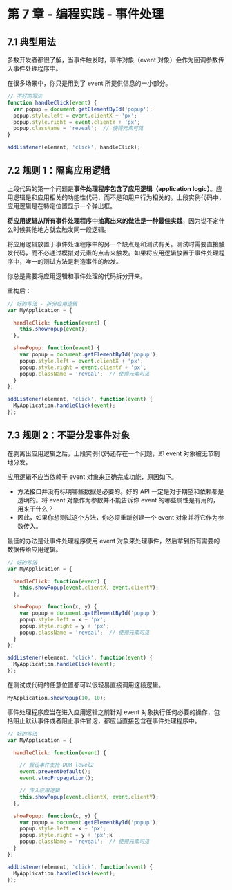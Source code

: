 # 第 7 章 - 编程实践 - 事件处理

## 7.1 典型用法

多数开发者都很了解，当事件触发时，事件对象（event 对象）会作为回调参数传入事件处理程序中。

在很多场景中，你只是用到了 event 所提供信息的一小部分。

```javascript
// 不好的写法
function handleClick(event) {
  var popup = document.getElementById('popup');
  popup.style.left = event.clientX + 'px';
  popup.style.right = event.clientY + 'px';
  popup.className = 'reveal';  // 使得元素可见
}

addListener(element, 'click', handleClick);
```

## 7.2 规则 1：隔离应用逻辑

上段代码的第一个问题是**事件处理程序包含了应用逻辑（application logic）**。应用逻辑是和应用相关的功能性代码，而不是和用户行为相关的。上段实例代码中，应用逻辑是在特定位置显示一个弹出框。

**将应用逻辑从所有事件处理程序中抽离出来的做法是一种最佳实践**，因为说不定什么时候其他地方就会触发同一段逻辑。

将应用逻辑放置于事件处理程序中的另一个缺点是和测试有关。测试时需要直接触发代码，而不必通过模拟对元素的点击来触发。如果将应用逻辑放置于事件处理程序中，唯一的测试方法是制造事件的触发。

你总是需要将应用逻辑和事件处理的代码拆分开来。

重构后：

```javascript
// 好的写法 - 拆分应用逻辑
var MyApplication = {

  handleClick: function(event) {
    this.showPopup(event);
  },

  showPopup: function(event) {
    var popup = document.getElementById('popup');
    popup.style.left = event.clientX + 'px';
    popup.style.right = event.clientY + 'px';
    popup.className = 'reveal';  // 使得元素可见
  }
};

addListener(element, 'click', function(event) {
  MyApplication.handleClick(event);
});
```

## 7.3 规则 2：不要分发事件对象

在剥离出应用逻辑之后，上段实例代码还存在一个问题，即 event 对象被无节制地分发。

应用逻辑不应当依赖于 event 对象来正确完成功能，原因如下。

- 方法接口并没有标明哪些数据是必要的。好的 API 一定是对于期望和依赖都是透明的。将 event 对象作为参数并不能告诉你 event 的哪些属性是有用的，用来干什么？
- 因此，如果你想测试这个方法，你必须重新创建一个 event 对象并将它作为参数传入。

最佳的办法是让事件处理程序使用 event 对象来处理事件，然后拿到所有需要的数据传给应用逻辑。

```javascript
// 好的写法
var MyApplication = {

  handleClick: function(event) {
    this.showPopup(event.clientX, event.clientY);
  },

  showPopup: function(x, y) {
    var popup = document.getElementById('popup');
    popup.style.left = x + 'px';
    popup.style.right = y + 'px';
    popup.className = 'reveal';  // 使得元素可见
  }
};

addListener(element, 'click', function(event) {
  MyApplication.handleClick(event);
});
```

在测试或代码的任意位置都可以很轻易直接调用这段逻辑。

```javascript
MyApplication.showPopup(10, 10);
```

事件处理程序应当在进入应用逻辑之前针对 event 对象执行任何必要的操作，包括阻止默认事件或者阻止事件冒泡，都应当直接包含在事件处理程序中。

```javascript
// 好的写法
var MyApplication = {

  handleClick: function(event) {

    // 假设事件支持 DOM level2
    event.preventDefault();
    event.stopPropagation();

    // 传入应用逻辑
    this.showPopup(event.clientX, event.clientY);
  },

  showPopup: function(x, y) {
    var popup = document.getElementById('popup');
    popup.style.left = x + 'px';
    popup.style.right = y + 'px';k
    popup.className = 'reveal';  // 使得元素可见
  }
};

addListener(element, 'click', function(event) {
  MyApplication.handleClick(event);
});
```
